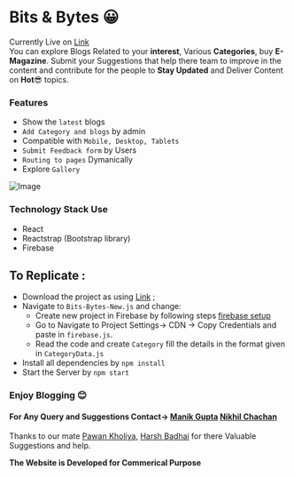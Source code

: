 

# Bits & Bytes 😀 
Currently Live on [Link](https://bitsndbytes.in)  
You can explore Blogs Related to your **interest**, Various **Categories**, buy **E-Magazine**. Submit your Suggestions that help there team to improve in the content and contribute for the people to **Stay Updated** and Deliver Content on **Hot**😎 topics.

### Features
* Show the `latest` blogs
* `Add Category and blogs` by admin
* Compatible with `Mobile, Desktop, Tablets`
* `Submit Feedback form` by Users
* `Routing to pages` Dymanically
* Explore `Gallery`
 
![Image](https://drive.google.com/uc?export=view&id=1usAWy0Ws8lCI3lMxGNw2Cf9T3zGk3xFg)

### Technology Stack Use
* React
* Reactstrap (Bootstrap library)
* Firebase


 ## To Replicate :
 
  - Download the project as using [Link](https://github.com/Manik0799/Bits-Bytes-New.git) ;
  - Navigate to `Bits-Bytes-New.js` and change:
    - Create new project in Firebase by following steps [firebase setup](https://firebase.google.com/docs/web/setup)
    - Go to Navigate to Project Settings-> CDN -> Copy Credentials and paste in `firebase.js`.
    - Read the code and create `Category` fill the details in the format given in `CategoryData.js`
  - Install all dependencies by
    ``` npm install ```
  - Start the Server by
    ``` npm start ```
 ### Enjoy Blogging 😊


#### For Any Query and Suggestions Contact-> [Manik Gupta](https://www.linkedin.com/in/manik-gupta-81010010b/)  [Nikhil Chachan](https://www.linkedin.com/in/nikhil-chachan/)

Thanks to our mate [Pawan Kholiya](https://www.linkedin.com/in/pawan-kholiya/), [Harsh Badhai](https://www.linkedin.com/in/harshbadhai/) for there Valuable Suggestions and help.

 **The Website is Developed for Commerical Purpose**
